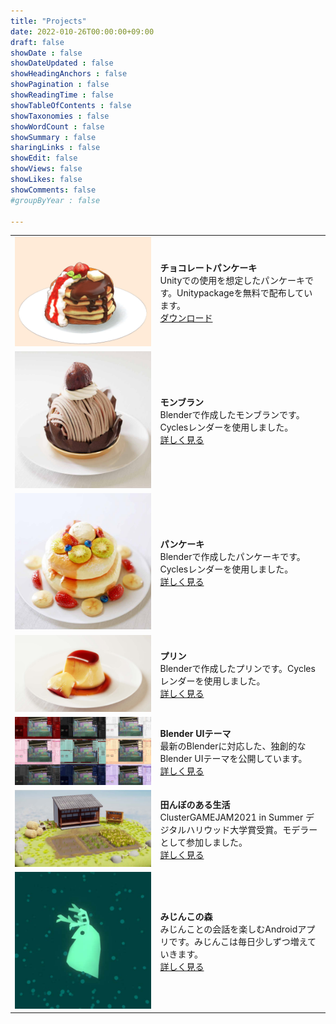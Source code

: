 ```yaml
---
title: "Projects"
date: 2022-010-26T00:00:00+09:00
draft: false
showDate : false
showDateUpdated : false
showHeadingAnchors : false
showPagination : false
showReadingTime : false
showTableOfContents : false
showTaxonomies : false 
showWordCount : false
showSummary : false
sharingLinks : false
showEdit: false
showViews: false
showLikes: false
showComments: false
#groupByYear : false

---
```


|||
|-|-|
|<img class="customEntitityAlbum" src="./chocolate_pancake.jpg"/>|**チョコレートパンケーキ**<br>Unityでの使用を想定したパンケーキです。Unitypackageを無料で配布しています。<br><a target="_blank" href="/projects/chocolate_pancake.unitypackage">ダウンロード</a>|
|<img class="customEntitityAlbum" src="./montblanc.jpg"/>|**モンブラン**<br>Blenderで作成したモンブランです。Cyclesレンダーを使用しました。<br><a target="_blank" href="https://twitter.com/kame404/status/1370351126327926784">詳しく見る</a>|
|<img class="customEntitityAlbum" src="./pancake.jpg"/>|**パンケーキ**<br>Blenderで作成したパンケーキです。Cyclesレンダーを使用しました。<br><a target="_blank" href="https://twitter.com/kame404/status/1102131616153890816">詳しく見る</a>|
|<img class="customEntitityAlbum" src="./pudding.jpg"/>|**プリン**<br>Blenderで作成したプリンです。Cyclesレンダーを使用しました。<br><a target="_blank" href="https://twitter.com/kame404/status/1436628177439232005">詳しく見る</a>|
|<img class="customEntitityAlbum" src="./uithemes.jpg"/>|**Blender UIテーマ**<br>最新のBlenderに対応した、独創的なBlender UIテーマを公開しています。<br><a target="_blank" href="https://github.com/kame404/Blender-Themes">詳しく見る</a>|
|<img class="customEntitityAlbum" src="./gamejam.jpg"/>|**田んぼのある生活**<br>ClusterGAMEJAM2021 in Summer デジタルハリウッド大学賞受賞。モデラーとして参加しました。<br><a target="_blank" href="https://cluster.mu/w/ff975882-aa04-4d9f-8ccc-959fc7a77fd7">詳しく見る</a>|
|<img class="customEntitityAlbum" src="./daphinia.jpg"/>|**みじんこの森**<br>みじんことの会話を楽しむAndroidアプリです。みじんこは毎日少しずつ増えていきます。<br><a target="_blank" href="https://play.google.com/store/apps/details?id=com.kame404.Daphnia">詳しく見る</a>|